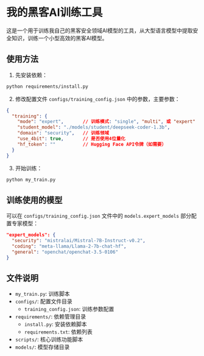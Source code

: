# 我的黑客AI训练工具

这是一个用于训练我自己的黑客安全领域AI模型的工具，从大型语言模型中提取安全知识，训练一个小型高效的黑客AI模型。

## 使用方法

1. 先安装依赖：
```bash
python requirements/install.py
```

2. 修改配置文件 `configs/training_config.json` 中的参数，主要参数：
```json
{
  "training": {
    "mode": "expert",       // 训练模式: "single", "multi", 或 "expert"
    "student_model": "./models/student/deepseek-coder-1.3b",
    "domain": "security",   // 训练领域
    "use_4bit": true,       // 是否使用4位量化
    "hf_token": ""          // Hugging Face API令牌（如需要）
  }
}
```

3. 开始训练：
```bash
python my_train.py
```

## 训练使用的模型

可以在 `configs/training_config.json` 文件中的 `models.expert_models` 部分配置专家模型：

```json
"expert_models": {
  "security": "mistralai/Mistral-7B-Instruct-v0.2",
  "coding": "meta-llama/Llama-2-7b-chat-hf",
  "general": "openchat/openchat-3.5-0106"
}
```

## 文件说明

- `my_train.py`: 训练脚本
- `configs/`: 配置文件目录
  - `training_config.json`: 训练参数配置
- `requirements/`: 依赖管理目录
  - `install.py`: 安装依赖脚本
  - `requirements.txt`: 依赖列表
- `scripts/`: 核心训练功能脚本
- `models/`: 模型存储目录 